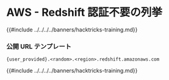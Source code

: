 # AWS - Redshift 認証不要の列挙

{{#include ../../../../banners/hacktricks-training.md}}

### 公開 URL テンプレート
```
{user_provided}.<random>.<region>.redshift.amazonaws.com
```
{{#include ../../../../banners/hacktricks-training.md}}
